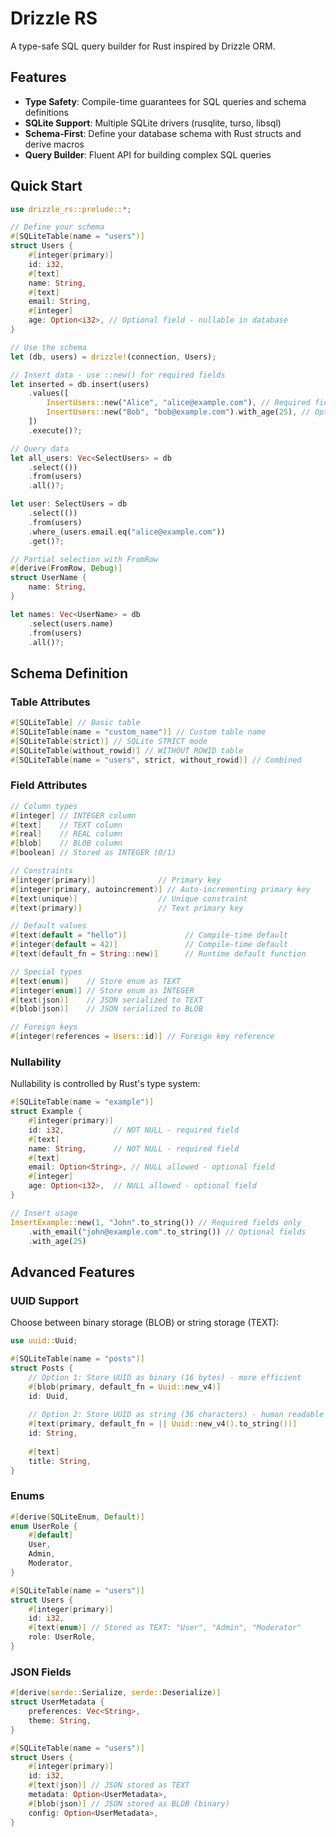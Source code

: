 # Drizzle RS

A type-safe SQL query builder for Rust inspired by Drizzle ORM.

## Features

- **Type Safety**: Compile-time guarantees for SQL queries and schema definitions
- **SQLite Support**: Multiple SQLite drivers (rusqlite, turso, libsql)
- **Schema-First**: Define your database schema with Rust structs and derive macros
- **Query Builder**: Fluent API for building complex SQL queries

## Quick Start

```rust
use drizzle_rs::prelude::*;

// Define your schema
#[SQLiteTable(name = "users")]
struct Users {
    #[integer(primary)]
    id: i32,
    #[text]
    name: String,
    #[text]
    email: String,
    #[integer]
    age: Option<i32>, // Optional field - nullable in database
}

// Use the schema
let (db, users) = drizzle!(connection, Users);

// Insert data - use ::new() for required fields
let inserted = db.insert(users)
    .values([
        InsertUsers::new("Alice", "alice@example.com"), // Required fields
        InsertUsers::new("Bob", "bob@example.com").with_age(25), // Optional fields via .with_*
    ])
    .execute()?;

// Query data
let all_users: Vec<SelectUsers> = db
    .select(())
    .from(users)
    .all()?;

let user: SelectUsers = db
    .select(())
    .from(users)
    .where_(users.email.eq("alice@example.com"))
    .get()?;

// Partial selection with FromRow
#[derive(FromRow, Debug)]
struct UserName {
    name: String,
}

let names: Vec<UserName> = db
    .select(users.name)
    .from(users)
    .all()?;
```

## Schema Definition

### Table Attributes

```rust
#[SQLiteTable] // Basic table
#[SQLiteTable(name = "custom_name")] // Custom table name
#[SQLiteTable(strict)] // SQLite STRICT mode
#[SQLiteTable(without_rowid)] // WITHOUT ROWID table
#[SQLiteTable(name = "users", strict, without_rowid)] // Combined
```

### Field Attributes

```rust
// Column types
#[integer] // INTEGER column
#[text]    // TEXT column  
#[real]    // REAL column
#[blob]    // BLOB column
#[boolean] // Stored as INTEGER (0/1)

// Constraints
#[integer(primary)]              // Primary key
#[integer(primary, autoincrement)] // Auto-incrementing primary key
#[text(unique)]                  // Unique constraint
#[text(primary)]                 // Text primary key

// Default values
#[text(default = "hello")]             // Compile-time default
#[integer(default = 42)]               // Compile-time default
#[text(default_fn = String::new)]      // Runtime default function

// Special types
#[text(enum)]    // Store enum as TEXT
#[integer(enum)] // Store enum as INTEGER  
#[text(json)]    // JSON serialized to TEXT
#[blob(json)]    // JSON serialized to BLOB

// Foreign keys
#[integer(references = Users::id)] // Foreign key reference
```

### Nullability

Nullability is controlled by Rust's type system:

```rust
#[SQLiteTable(name = "example")]
struct Example {
    #[integer(primary)]
    id: i32,           // NOT NULL - required field
    #[text] 
    name: String,      // NOT NULL - required field
    #[text]
    email: Option<String>, // NULL allowed - optional field
    #[integer]
    age: Option<i32>,  // NULL allowed - optional field
}

// Insert usage
InsertExample::new(1, "John".to_string()) // Required fields only
    .with_email("john@example.com".to_string()) // Optional fields
    .with_age(25)
```

## Advanced Features

### UUID Support

Choose between binary storage (BLOB) or string storage (TEXT):

```rust
use uuid::Uuid;

#[SQLiteTable(name = "posts")]
struct Posts {
    // Option 1: Store UUID as binary (16 bytes) - more efficient
    #[blob(primary, default_fn = Uuid::new_v4)]
    id: Uuid,
    
    // Option 2: Store UUID as string (36 characters) - human readable
    #[text(primary, default_fn = || Uuid::new_v4().to_string())]
    id: String,
    
    #[text]
    title: String,
}
```

### Enums

```rust
#[derive(SQLiteEnum, Default)]
enum UserRole {
    #[default]
    User,
    Admin,
    Moderator,
}

#[SQLiteTable(name = "users")]
struct Users {
    #[integer(primary)]
    id: i32,
    #[text(enum)] // Stored as TEXT: "User", "Admin", "Moderator"
    role: UserRole,
}
```

### JSON Fields

```rust
#[derive(serde::Serialize, serde::Deserialize)]
struct UserMetadata {
    preferences: Vec<String>,
    theme: String,
}

#[SQLiteTable(name = "users")]
struct Users {
    #[integer(primary)]
    id: i32,
    #[text(json)] // JSON stored as TEXT
    metadata: Option<UserMetadata>,
    #[blob(json)] // JSON stored as BLOB (binary)
    config: Option<UserMetadata>,
}
```
